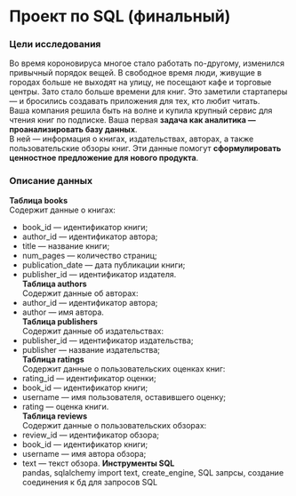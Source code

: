 # Проект по SQL  (финальный)  

### Цели исследования
Во время короновируса многое стало работать по-другому, изменился привычный порядок вещей. В свободное время люди, живущие в городах больше не выходят на улицу, не посещают кафе и торговые центры. Зато стало больше времени для книг. Это заметили стартаперы — и бросились создавать приложения для тех, кто любит читать.    
Ваша компания решила быть на волне и купила крупный сервис для чтения книг по подписке. Ваша первая **задача как аналитика — проанализировать базу данных**.    
В ней — информация о книгах, издательствах, авторах, а также пользовательские обзоры книг. Эти данные помогут **сформулировать ценностное предложение для нового продукта**.  

### Описание данных    

**Таблица books**  
Содержит данные о книгах:  
- book_id — идентификатор книги;  
- author_id — идентификатор автора;  
- title — название книги;  
- num_pages — количество страниц;  
- publication_date — дата публикации книги;  
- publisher_id — идентификатор издателя.  
**Таблица authors**  
Содержит данные об авторах:  
 - author_id — идентификатор автора;  
 - author — имя автора.  
**Таблица publishers**  
Содержит данные об издательствах:  
 - publisher_id — идентификатор издательства;  
 - publisher — название издательства;  
**Таблица ratings**  
Содержит данные о пользовательских оценках книг:  
 - rating_id — идентификатор оценки;  
 - book_id — идентификатор книги;  
 - username — имя пользователя, оставившего оценку;  
 - rating — оценка книги.  
**Таблица reviews**  
Содержит данные о пользовательских обзорах:  
 - review_id — идентификатор обзора;  
 - book_id — идентификатор книги;  
 - username — имя автора обзора;  
 - text — текст обзора.
   **Инструменты SQL**     
pandas, sqlalchemy import text, create_engine, SQL запрсы, создание соединения к бд для запросов SQL
